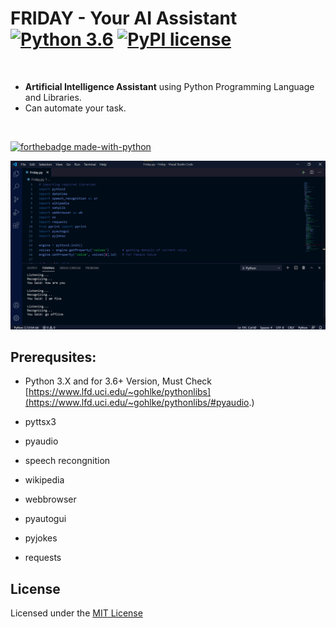 # FRIDAY - Your AI Assistant &emsp; [![Python 3.6](https://img.shields.io/badge/python-3.6-blue.svg)](https://www.python.org/downloads/release/python-360/)          [![PyPI license](https://img.shields.io/pypi/l/ansicolortags.svg)](https://pypi.python.org/pypi/ansicolortags/)
<br>

- __Artificial Intelligence Assistant__ using Python Programming Language and Libraries.
- Can automate your task.
<br>

[![forthebadge made-with-python](http://ForTheBadge.com/images/badges/made-with-python.svg)](https://www.python.org/)      

<img src="image.png" width="600" /><br>

## Prerequsites:

- Python 3.X and for 3.6+ Version, Must Check [https://www.lfd.uci.edu/~gohlke/pythonlibs](https://www.lfd.uci.edu/~gohlke/pythonlibs/#pyaudio.)

- pyttsx3
- pyaudio
- speech recongnition
- wikipedia
- webbrowser
- pyautogui
- pyjokes
- requests

## License
Licensed under the [MIT License](https://github.com/amandp13/Friday-AI-Assistant/blob/master/LICENSE)
